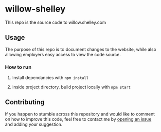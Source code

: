 # willow-shelley

This repo is the source code to willow.shelley.com

## Usage

The purpose of this repo is to document changes to the website, while also allowing employers easy access to view the code source.

### How to run

1. Install dependancies with `npm install`

2. Inside project directory, build project locally with `npm start`

## Contributing

If you happen to stumble across this repository and would like to comment on how to improve this code, feel free to contact me by [opening an issue](https://github.com/iamwillow/willow-shelley/issues/new) and adding your suggestion. 